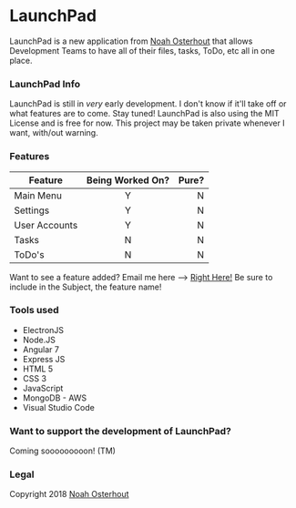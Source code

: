 # LaunchPad
LaunchPad is a new application from [Noah Osterhout](https://noahosterhout.com) that allows Development Teams to have all of their files, tasks, ToDo, etc all in one place.

### LaunchPad Info
LaunchPad is still in *very* early development.  I don't know if it'll take off or what features are to come.  Stay tuned!
LaunchPad is also using the MIT License and is free for now.  This project may be taken private whenever I want, with/out warning.

### Features
| Feature       | Being Worked On? | Pure? |
| ------------- |:----------------:| -----:|
| Main Menu     |        Y         |   N   |
| Settings      |        Y         |   N   |
| User Accounts |        Y         |   N   |
| Tasks         |        N         |   N   |
| ToDo's        |        N         |   N   |

Want to see a feature added?  Email me here --> [Right Here!](mailto:noah@noahosterhout.com)  Be sure to include in the Subject, the feature name!

### Tools used
* ElectronJS
* Node.JS
* Angular 7
* Express JS
* HTML 5
* CSS 3
* JavaScript
* MongoDB - AWS
* Visual Studio Code

### Want to support the development of LaunchPad?
Coming sooooooooon! (TM)

### Legal
Copyright 2018 [Noah Osterhout](https://noahosterhout.com)
